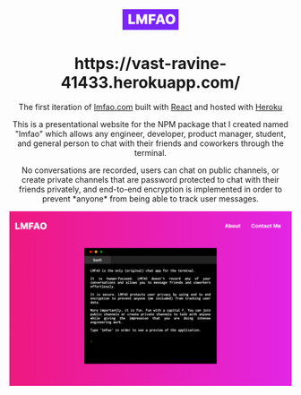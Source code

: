 <div align="center">
  <img alt="Logo" src="https://raw.githubusercontent.com/abdelshok/lmfao/master/assets/images/lmfaoLogo.png" width="100" />
</div>
<h1 align="center">
  https://vast-ravine-41433.herokuapp.com/ 
</h1>
<p align="center">
  The first iteration of <a href="https://vast-ravine-41433.herokuapp.com/" target="_blank">lmfao.com</a> built with <a href="https://reactjs.org/" target="_blank">React</a> and hosted with <a href="https://www.heroku.com/" target="_blank">Heroku</a>
</p>

<p align="center">
  This is a presentational website for the NPM package that I created named "lmfao" which allows any engineer, developer, product manager, student, and general person to chat with their friends and coworkers through the terminal. 
</p>

<p align="center">
  No conversations are recorded, users can chat on public channels, or create private channels that are password protected to chat with their friends privately, and end-to-end encryption is implemented in order to prevent *anyone* from being able to track user messages. 
</p>


![demo](https://raw.githubusercontent.com/abdelshok/lmfao/master/assets/images/lmfao.png)
